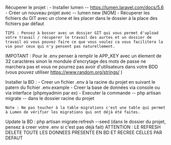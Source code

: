 

Récuperer le projet : 
	- Installer lumen -- https://lumen.laravel.com/docs/5.6
	- Créer un nouveau projet avec -- lumen new [NOM]
	- Récuperer les fichiers du GIT avec un clone et les placer dans le dossier à la place des fichiers par défaut

	TIPS : Pensez à bosser avec un dossier GIT qui vous permet d'upload votre travail / récuperer le travail des aurtes et un dossier de travail où vous pouvez faire ce que vous voulez ca vous facilitera la vie pour ceux qui n'y pensent pas naturellement. 


IMPOTANT : 
	Pour le .env penser à remplir le APP_KEY avec un élement de 32 caractères sinon le mondule d'encrytage des mots de passe ne marchera pas et vous ne pourrez pas avoir d'utilisateurs dans votre BDD 
	(vous pouvez utiliser https://www.random.org/strings/ )




Installer la BD : 
	- Creer un fichier .env à la racine du projet en suivant le patern du fichier .env.example
	- Creer la base de données via console ou via interface (phpmyadmin par ex)
	- Executer la commande -- php artisan migrate -- dans le dossier racine du projet 

	Note : Ne pas toucher à la table migrations c'est une table qui permet à Lumen de vérifier les migrations qui ont déjà été faites.


Update la BD : 
	php artisan migrate:refresh --seed 
	(dans le dossier du projet, pensez à creer votre .env si c'est pas déjà fait)
	ATTENTION : LE REFRESH DELETE TOUTE LES DONNEES PRESENTE EN BD ET RECREE CELLES PAR DEFAUT